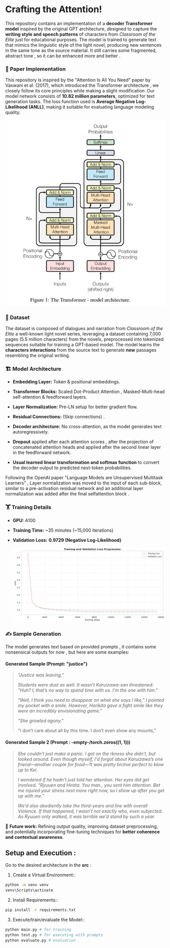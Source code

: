 # Crafting the Attention!
This repository contains an implementation of a **decoder Transformer model** inspired by the original GPT architecture, designed to capture the **writing style and speech patterns** of characters from _Classroom of the Elite_ just for educational purposes. The model is trained to generate text that mimics the linguistic style of the light novel, producing new sentences in the same tone as the source material.
It still carries some fragmented, abstract tone , so it can be enhanced more and better .

### 📜 **Paper Implementation**

This repository is inspired by the "Attention Is All You Need" paper by Vaswani et al. (2017), which introduced the Transformer architecture , we closely follow its core principles while making a slight modification .Our model network consists of **10.82 million parameters**, optimized for text generation tasks. The loss function used is **Average Negative Log-Likelihood (ANLL)**, making it suitable for evaluating language modeling quality.

![attention](assets/attention.png)

### 📂 **Dataset**

The dataset is composed of dialogues and narration from _Classroom of the Elite_ a well-known light novel series, leveraging a dataset containing 7,000 pages (5.5 million characters) from the novels, preprocessed into tokenized sequences suitable for training a GPT-based model. The model learns the **characters interactions** from the source text to generate **new** passages resembling the original writing.

### 🏗 **Model Architecture**

*   **Embedding Layer:** Token & positional embeddings.
    
*   **Transformer Blocks:**  Scaled Dot-Product Attention , Masked-Multi-head self-attention & feedforward layers.
    
*   **Layer Normalization:** Pre-LN setup for better gradient flow.

*   **Residual Connections:** (Skip connections) .
    
*   **Decoder architecture:** No cross-attention, as the model generates text autoregressively.

*   **Dropout** applied after each attention scores , after the projection of concatenated attention heads and applied after the second linear layer in the feedforward network.

*   **Usual learned linear transformation and softmax function** to convert the decoder output to predicted next-token probabilities.

  Following the OpenAI paper "Language Models are Unsupervised Multitask Learners" , Layer normalization was moved to the input of each sub-block, similar to a pre-activation residual network and an additional layer normalization was added after the final selfattention block .
    

### 🏋 **Training Details**

*   **GPU:** A100 
    
*   **Training Time:** ~35 minutes (~15,000 iterations)
    
*   **Validation Loss:** **0.9729 (Negative Log-Likelihood)**

    ![loss](assets/loss_plot.png)

### ✍ **Sample Generation**

The model generates text based on provided prompts , it contains some nonsensical outputs for now , but here are some examples:

#### **Generated Sample (Prompt: "justice")**

> _"Justice was leaving."_
> 
> _Students were dust as well. It wasn’t Karuizawa-san threatened: "Huh? I, that’s no way to spend time with us. I’m the one with him."_
> 
> _"Well, I think you need to disappear on what she says I like,” I pointed my pocket with a smile. However, Horikita gave a fight smile like they were an incredibly envisionating game."_
> 
> _"She growled agony."_
> 
>  "I don’t care about all by this time. I don’t even show any mounts,”

#### **Generated Sample 2** (Prompt : -empty-/torch.zeros((1, 1)))

> _She couldn’t just make a panic. I got on the rkness she didn’t, but looked around. Even though myself, I'd forgot about Karuizawa’s one friend—another couple for food—1t was pretty bictive perfect to blow up to Kei._
> 
> _I wondered if he hadn’t just told her attention. Her eyes did get involved. “Ryuuen and Hirata. You man., you sent him attention. Bet me injured your stress next more right now, so I show up after you get up with me.”_
> 
> _We’d also obediently take the third-years and line with overall Violence. If that happened, I wasn’t not exactly who, even subjected. As Ryuuen only walked, it was terrible we’d stand by such a year._


🚀 **Future work:** Refining output quality, improving dataset preprocessing, and potentially incorporating fine-tuning techniques for **better coherence and contextual awareness**.

## Setup and Execution :
Go to the desired architecture in the **src** :

1. Create a Virtual Environment::

```bash
python -m venv venv
venv\Scripts\activate
```

2. Install Requirements::

```bash
pip install -r requirements.txt
```

3. Execute/train/evaluate the Model::

```bash
python main.py # for training
python test.py # for executing with prompts
python evaluate.py # evaluation
```

